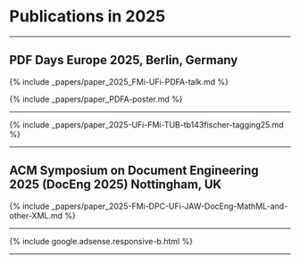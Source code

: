 

# Publications in 2025


<hr class="conference-start">

## PDF Days Europe 2025, Berlin, Germany

{% include _papers/paper_2025_FMi-UFi-PDFA-talk.md  %}

{% include _papers/paper_PDFA-poster.md  %}

<hr class="conference-end">


{% include _papers/paper_2025-UFi-FMi-TUB-tb143fischer-tagging25.md  %}


<hr class="conference-start">

## ACM Symposium on Document Engineering 2025 (DocEng 2025) Nottingham, UK

{% include _papers/paper_2025-FMi-DPC-UFi-JAW-DocEng-MathML-and-other-XML.md  %}

<hr class="conference-end">



<div class="row">{% include google.adsense.responsive-b.html %}</div><hr> 




